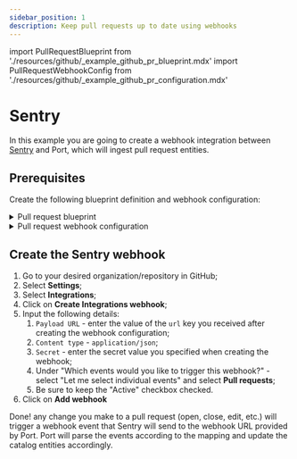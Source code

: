 ```yaml
---
sidebar_position: 1
description: Keep pull requests up to date using webhooks
---
```


import PullRequestBlueprint from './resources/github/\_example_github_pr_blueprint.mdx'
import PullRequestWebhookConfig from './resources/github/\_example_github_pr_configuration.mdx'

# Sentry

In this example you are going to create a webhook integration between [Sentry](https://sentry.io) and Port, which will ingest pull request 
entities.

## Prerequisites

Create the following blueprint definition and webhook configuration:

<details>
<summary>Pull request blueprint</summary>

<PullRequestBlueprint/>

</details>

<details>
<summary>Pull request webhook configuration</summary>

Remember to replace the `WEBHOOK_SECRET` with the real secret you specify when creating the webhook in Sentry.

<PullRequestWebhookConfig/>

</details>

## Create the Sentry webhook

1. Go to your desired organization/repository in GitHub;
2. Select **Settings**;
3. Select **Integrations**;
4. Click on **Create Integrations webhook**;
5. Input the following details:
   1. `Payload URL` - enter the value of the `url` key you received after creating the webhook configuration;
   2. `Content type` - `application/json`;
   3. `Secret` - enter the secret value you specified when creating the webhook;
   4. Under "Which events would you like to trigger this webhook?" - select "Let me select individual events" and select **Pull requests**;
   5. Be sure to keep the "Active" checkbox checked.
6. Click on **Add webhook**

Done! any change you make to a pull request (open, close, edit, etc.) will trigger a webhook event that Sentry will send to the webhook URL 
provided by Port. Port will parse the events according to the mapping and update the catalog entities accordingly.

